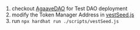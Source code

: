 1. checkout [AgaaveDAO](./AgaaveDAO.md) for Test DAO deployment
2. modify the Token Manager Address in [vestSeed.js](./script/vestSeed.js)
3. run `npx hardhat run ./scripts/vestSeed.js`
